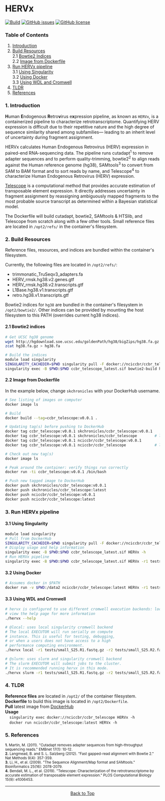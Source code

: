 # HERVx

[![Build](https://github.com/CCBR/HERVx/workflows/ci/badge.svg)](https://github.com/CCBR/HERVx/actions) [![GitHub issues](https://img.shields.io/github/issues/CCBR/HERVx)](https://github.com/CCBR/HERVx/issues)  [![GitHub license](https://img.shields.io/github/license/CCBR/HERVx)](https://github.com/CCBR/HERVx/blob/master/LICENSE)  

### Table of Contents
1. [Introduction](#1-Introduction)  
2. [Build Resources](#2-Build-Resources)  
    2.1 [Bowtie2 Indices](#21-Bowtie2-indices)  
    2.2 [Image from Dockerfile](#22-Image-from-Dockerfile)   
3. [Run HERVx pipeline](#3-Run-HERVx-pipeline)  
    3.1 [Using Singularity](#31-Using-Singularity)  
    3.2 [Using Docker](#32-Using-Docker)  
    3.3 [Using WDL and Cromwell](#33-Using-WDL-and-Cromwell)
4. [TLDR](#4-TLDR)
5. [References](#5-References)



### 1. Introduction  
**H**uman **E**ndogenous **R**etro**v**irus e**x**pression pipeline, as known as `HERVx`, is a containerized pipeline to characterize retrotranscriptome. Quantifying HERV expression is difficult due to their repetitive nature and the high degree of sequence similarity shared among subfamilies— leading to an inherit level of uncertainty during fragment assignment.

HERVx calculates Human Endogenous Retrovirus (HERV) expression in paired-end
RNA-sequencing data. The pipeline runs cutadapt<sup>1</sup> to remove adapter sequences and to perform quality-trimming, bowtie2<sup>2</sup> to align reads against the Human reference genome (hg38), SAMtools<sup>3</sup> to convert from SAM to BAM format  and to sort reads by name, and Telescope<sup>4</sup> to characterize Human Endogenous Retrovirus (HERV) expression.

[Telescope](https://github.com/mlbendall/telescope) is a computational method that provides accurate estimation of transposable element expression. It directly addresses uncertainty in fragment assignment by reassigning ambiguously mapped fragments to the most probable source transcript as determined within a Bayesian statistical model.

The Dockerfile will build cutadapt, bowtie2, SAMtools & HTSlib, and Telescope from scratch along with a few other tools. Small reference files are located in `/opt2/refs/` in the container's filesystem.

### 2. Build Resources
Reference files, resources, and indices are bundled within the container's filesystem.

Currently, the following files are located in `/opt2/refs/`:
 - trimmonatic_TruSeqv3_adapters.fa
 - HERV_rmsk.hg38.v2.genes.gtf
 - HERV_rmsk.hg38.v2.transcripts.gtf
 - L1Base.hg38.v1.transcripts.gtf
 - retro.hg38.v1.transcripts.gtf


Bowtie2 indices for `hg38` are bundled in the container's filesystem in `/opt2/bowtie2/`. Other indices can be provided by mounting the host filesystem to this PATH (overrides current hg38 indices).

#### 2.1 Bowtie2 indices
```bash
# Get UCSC hg38 genome
wget http://hgdownload.soe.ucsc.edu/goldenPath/hg38/bigZips/hg38.fa.gz
zcat hg38.fa.gz > hg38.fa

# Build the indices
module load singularity
SINGULARITY_CACHEDIR=$PWD singularity pull -F docker://nciccbr/ccbr_telescope
singularity exec -B $PWD:$PWD ccbr_telescope_latest.sif bowtie2-build hg38.fa hg38
```

#### 2.2 Image from Dockerfile
In the example below, change `skchronicles` with your DockerHub username.

```bash
# See listing of images on computer
docker image ls

# Build
docker build --tag=ccbr_telescope:v0.0.1 .

# Updating tag(s) before pushing to DockerHub
docker tag ccbr_telescope:v0.0.1 skchronicles/ccbr_telescope:v0.0.1
docker tag ccbr_telescope:v0.0.1 skchronicles/ccbr_telescope        # latest
docker tag ccbr_telescope:v0.0.1 nciccbr/ccbr_telescope:v0.0.1
docker tag ccbr_telescope:v0.0.1 nciccbr/ccbr_telescope             # latest

# Check out new tag(s)
docker image ls

# Peak around the container: verify things run correctly
docker run -ti ccbr_telescope:v0.0.1 /bin/bash

# Push new tagged image to DockerHub
docker push skchronicles/ccbr_telescope:v0.0.1
docker push skchronicles/ccbr_telescope:latest
docker push nciccbr/ccbr_telescope:v0.0.1
docker push nciccbr/ccbr_telescope:latest
```

### 3. Run HERVx pipeline
#### 3.1 Using Singularity
```bash
module load singularity
# Pull from DockerHub
SINGULARITY_CACHEDIR=$PWD singularity pull -F docker://nciccbr/ccbr_telescope
# Display usage and help information
singularity exec -B $PWD:$PWD ccbr_telescope_latest.sif HERVx -h
# Run HERVx pipeline
singularity exec -B $PWD:$PWD ccbr_telescope_latest.sif HERVx -r1 tests/small_S25_1.fastq -r2 tests/small_S25_2.fastq -o ERV_hg38
```

#### 3.2 Using Docker
```bash
# Assumes docker in $PATH
docker run -v $PWD:/data2 nciccbr/ccbr_telescope:latest HERVx -r1 tests/small_S25.R1.fastq.gz -r2 tests/small_S25.R2.fastq.gz -o ERV_hg38
```

#### 3.3 Using WDL and Cromwell
```bash
# hervx is configured to use different cromwell execution backends: local or slurm
# view the help page for more information
./hervx --help

# @local: uses local singularity cromwell backend
# The local EXECUTOR will run serially on compute
# instance. This is useful for testing, debugging,
# or when a users does not have access to a high
# performance computing environment.
./hervx local -r1 tests/small_S25.R1.fastq.gz -r2 tests/small_S25.R2.fastq.gz --outdir /data/$USER/hervx_output

# @slurm: uses slurm and singularity cromwell backend
# The slurm EXECUTOR will submit jobs to the cluster.
# It is recommended running hervx in this mode.
./hervx slurm -r1 tests/small_S25.R1.fastq.gz -r2 tests/small_S25.R2.fastq.gz --outdir /data/$USER/hervx_output
```

### 4. TLDR
 **Reference files** are located in `/opt2/` of the container filesystem.  
**Dockerfile** to build this image is located in `/opt2/Dockerfile`\.  
**Pull** latest image from [DockerHub](https://hub.docker.com/repository/docker/nciccbr/ccbr_telescope)  
**Usage**  
&emsp;`singularity exec docker://nciccbr/ccbr_telescope HERVx -h`  
&emsp;`docker run nciccbr/ccbr_telescope:latest HERVx -h`

### 5. References  
<sup>**1.**	Martin, M. (2011). "Cutadapt removes adapter sequences from high-throughput sequencing reads." EMBnet 17(1): 10-12.</sup>  
<sup>**2.** Langmead, B. and S. L. Salzberg (2012). "Fast gapped-read alignment with Bowtie 2." Nat Methods 9(4): 357-359.</sup>  
<sup>**3.** Li, H., et al. (2009). "The Sequence Alignment/Map format and SAMtools." Bioinformatics 25(16): 2078-2079.</sup>  
<sup>**4.** Bendall, M. L., et al. (2019). "Telescope: Characterization of the retrotranscriptome by accurate estimation of transposable element expression." PLOS Computational Biology 15(9): e1006453.</sup>


<hr>
<p align="center">
	<a href="#HERVx">Back to Top</a>
</p>
